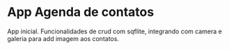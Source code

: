 # App Agenda de contatos

App inicial. Funcionalidades de crud com sqflite, integrando com camera e galeria para add imagem aos contatos.

